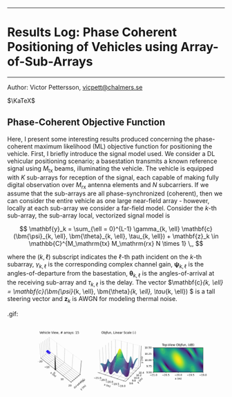 _______________________________________________________________________________
# Results Log: Phase Coherent Positioning of Vehicles using Array-of-Sub-Arrays
_______________________________________________________________________________

Author: Victor Pettersson, vicpett@chalmers.se

$\KaTeX$

## Phase-Coherent Objective Function

Here, I present some interesting results produced concerning the phase-coherent maximum likelihood (ML) objective function for positioning the vehicle. First, I briefly introduce the signal model used. We consider a DL vehicular positioning scenario; a basestation transmits a known reference signal using $M_\mathrm{tx}$ beams, illuminating the vehicle. The vehicle is equipped with $K$ sub-arrays for reception of the signal, each capable of making fully digital observation over $M_\mathrm{rx}$ antenna elements and $N$ subcarriers. If we assume that the sub-arrays are all phase-synchronized (coherent), then we can consider the entire vehicle as one large near-field array - however, locally at each sub-array we consider a far-field model. Consider the $k$-th sub-array, the sub-array local, vectorized signal model is 

$$
\mathbf{y}_k = \sum_{\ell = 0}^{L-1} \gamma_{k, \ell} \mathbf{c}(\bm{\psi}_{k, \ell}, \bm{\theta}_{k, \ell}, \tau_{k, \ell}) + \mathbf{z}_k \in \mathbb{C}^{M_\mathrm{tx} M_\mathrm{rx} N \times 1} \,,
$$

where the $(k, \ell)$ subscript indicates the $\ell$-th path incident on the $k$-th subarray, $\gamma_{k, \ell}$ is the corresponding complex channel gain, $\bm{\psi}_{k, \ell}$ is the angles-of-departure from the basestation, $\bm{\theta}_{k, \ell}$ is the angles-of-arrival at the receiving sub-array and $\tau_{k, \ell}$ is the delay. The vector $\mathbf{c}_{k, \ell} = \mathbf{c}(\bm{\psi}_{k, \ell}, \bm{\theta}_{k, \ell}, \tau_{k, \ell}) $ is a tall steering vector and $\mathbf{z}_k$ is AWGN for modeling thermal noise.

.gif:

![](figures/movie-20250616-0840.gif)

<!--stackedit_data:
eyJoaXN0b3J5IjpbMTQ1MzUyNzExM119
-->